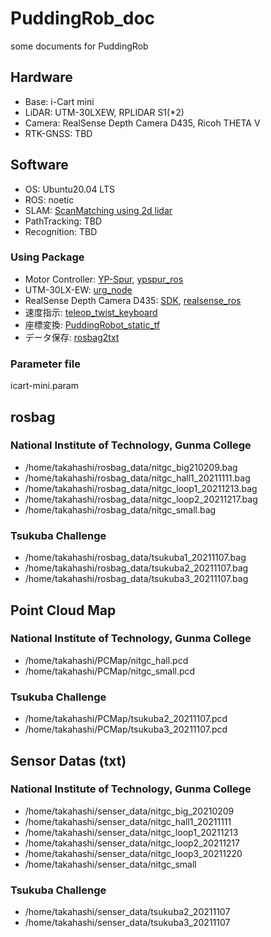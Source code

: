 # PuddingRob_doc
some documents for PuddingRob

## Hardware
- Base: i-Cart mini
- LiDAR: UTM-30LXEW, RPLIDAR S1(*2)
- Camera: RealSense Depth Camera D435, Ricoh THETA V
- RTK-GNSS: TBD

## Software
- OS: Ubuntu20.04 LTS
- ROS: noetic
- SLAM: [ScanMatching using 2d lidar](https://github.com/daruma0309/ndt_slam)
- PathTracking: TBD
- Recognition: TBD

### Using Package
- Motor Controller: [YP-Spur](https://github.com/openspur/yp-spur), [ypspur_ros](https://github.com/openspur/ypspur_ros)
- UTM-30LX-EW: [urg_node](https://sourceforge.net/p/urgnetwork/wiki/ROS_jp/)
- RealSense Depth Camera D435: [SDK](https://github.com/IntelRealSense/librealsense/blob/master/doc/distribution_linux.md), [realsense_ros](https://github.com/IntelRealSense/realsense-ros)
- 速度指示: [teleop_twist_keyboard](http://wiki.ros.org/teleop_twist_keyboard)
- 座標変換: [PuddingRobot_static_tf](https://github.com/daruma0309/PuddingRobot_static_tf)
- データ保存: [rosbag2txt](https://github.com/daruma0309/rosbag2txt)

### Parameter file
icart-mini.param

## rosbag
### National Institute of Technology, Gunma College
- /home/takahashi/rosbag_data/nitgc_big210209.bag
- /home/takahashi/rosbag_data/nitgc_hall1_20211111.bag
- /home/takahashi/rosbag_data/nitgc_loop1_20211213.bag
- /home/takahashi/rosbag_data/nitgc_loop2_20211217.bag
- /home/takahashi/rosbag_data/nitgc_small.bag

### Tsukuba Challenge
- /home/takahashi/rosbag_data/tsukuba1_20211107.bag
- /home/takahashi/rosbag_data/tsukuba2_20211107.bag
- /home/takahashi/rosbag_data/tsukuba3_20211107.bag

## Point Cloud Map
### National Institute of Technology, Gunma College
- /home/takahashi/PCMap/nitgc_hall.pcd
- /home/takahashi/PCMap/nitgc_small.pcd

### Tsukuba Challenge
- /home/takahashi/PCMap/tsukuba2_20211107.pcd
- /home/takahashi/PCMap/tsukuba3_20211107.pcd

## Sensor Datas (txt)
### National Institute of Technology, Gunma College
- /home/takahashi/senser_data/nitgc_big_20210209
- /home/takahashi/senser_data/nitgc_hall1_20211111
- /home/takahashi/senser_data/nitgc_loop1_20211213
- /home/takahashi/senser_data/nitgc_loop2_20211217
- /home/takahashi/senser_data/nitgc_loop3_20211220
- /home/takahashi/senser_data/nitgc_small

### Tsukuba Challenge
- /home/takahashi/senser_data/tsukuba2_20211107
- /home/takahashi/senser_data/tsukuba3_20211107
